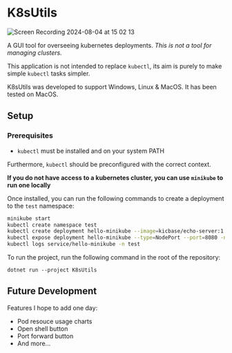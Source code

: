 # K8sUtils

![Screen Recording 2024-08-04 at 15 02 13](https://github.com/user-attachments/assets/822acf73-9b2d-4dab-b802-0fc29bc7276d)

A GUI tool for overseeing kubernetes deployments. *This is not a tool for managing clusters.*

This application is not intended to replace `kubectl`, its aim is purely to make simple `kubectl` tasks simpler.

K8sUtils was developed to support Windows, Linux & MacOS. It has been tested on MacOS.

## Setup

### Prerequisites

- `kubectl` must be installed and on your system PATH

Furthermore, `kubectl` should be preconfigured with the correct context.

**If you do not have access to a kubernetes cluster, you can use `minikube` to run one locally**

Once installed, you can run the following commands to create a deployment to the `test` namespace:

```bash
minikube start
kubectl create namespace test
kubectl create deployment hello-minikube --image=kicbase/echo-server:1.0 -n test
kubectl expose deployment hello-minikube --type=NodePort --port=8080 -n test
kubectl logs service/hello-minikube -n test
```

To run the project, run the following command in the root of the repository:

`dotnet run --project K8sUtils`

## Future Development

Features I hope to add one day:

- Pod resouce usage charts
- Open shell button
- Port forward button
- And more...
